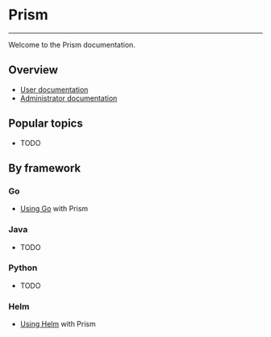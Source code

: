 # Prism

---

Welcome to the Prism documentation.

## Overview

* [User documentation](user-overview)
* [Administrator documentation](admin-overview)

## Popular topics

* TODO

## By framework

### Go

* [Using Go](framework-go) with Prism

### Java

* TODO

### Python

* TODO

### Helm

* [Using Helm](framework-helm) with Prism
